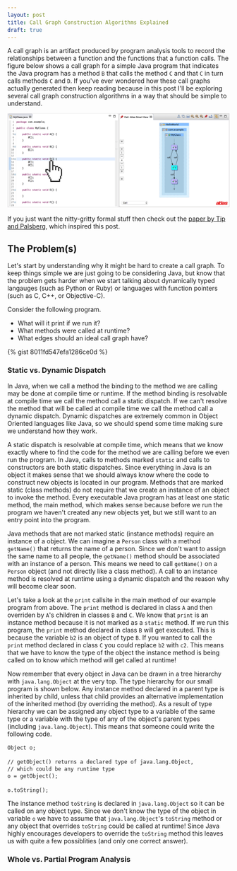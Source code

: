 ```yaml
---
layout: post
title: Call Graph Construction Algorithms Explained
draft: true
---
```


A call graph is an artifact produced by program analysis tools to record the relationships between a function and the functions that a function calls. The figure below shows a call graph for a simple Java program that indicates the Java program has a method `B` that calls the method `C` and that `C` in turn calls methods `C` and `D`. If you've ever wondered how these call graphs actually generated then keep reading because in this post I'll be exploring several call graph construction algorithms in a way that should be simple to understand.

![Atlas Call Graph](/images/posts/call-graph-construction-algorithms-explained/AtlasCallGraph.png)

If you just want the nitty-gritty formal stuff then check out the [paper by Tip and Palsberg](http://web.cs.ucla.edu/~palsberg/paper/oopsla00.pdf), which inspired this post.

## The Problem(s)

Let's start by understanding why it might be hard to create a call graph. To keep things simple we are just going to be considering Java, but know that the problem gets harder when we start talking about dynamically typed langauges (such as Python or Ruby) or languages with function pointers (such as C, C++, or Objective-C).

Consider the following program. 

- What will it print if we run it?
- What methods were called at runtime?
- What edges should an ideal call graph have?

{% gist 8011fd547efa1286ce0d %}

### Static vs. Dynamic Dispatch
In Java, when we call a method the binding to the method we are calling may be done at compile time or runtime. If the method binding is resolvable at compile time we call the method call a static dispatch. If we can't resolve the method that will be called at compile time we call the method call a dynamic dispatch. Dynamic dispatches are extremely common in Object Oriented languages like Java, so we should spend some time making sure we understand how they work.

A static dispatch is resolvable at compile time, which means that we know exactly where to find the code for the method we are calling before we even run the program. In Java, calls to methods marked `static` and calls to constructors are both static dispatches. Since everything in Java is an object it makes sense that we should always know where the code to construct new objects is located in our program. Methods that are marked static (class methods) do not require that we create an instance of an object to invoke the method. Every executable Java program has at least one static method, the main method, which makes sense because before we run the program we haven't created any new objects yet, but we still want to an entry point into the program.

Java methods that are not marked static (instance methods) require an instance of a object. We can imagine a `Person` class with a method `getName()` that returns the name of a person. Since we don't want to assign the same name to all people, the `getName()` method should be associated with an instance of a person. This means we need to call `getName()` on a `Person` object (and not directly like a class method). A call to an instance method is resolved at runtime using a dynamic dispatch and the reason why will become clear soon.

Let's take a look at the `print` callsite in the main method of our example program from above. The `print` method is declared in class `A` and then overriden by `A`'s children in classes `B` and `C`. We know that `print` is an instance method because it is not marked as a `static` method. If we run this program, the `print` method declared in class `B` will get executed.  This is because the variable `b2` is an object of type `B`. If you wanted to call the `print` method declared in class `C` you could replace `b2` with `c2`. This means that we have to know the type of the object the instance method is being called on to know which method will get called at runtime!

Now remember that every object in Java can be drawn in a tree hierarchy with `java.lang.Object` at the very top.  The type hierarchy for our small program is shown below.  Any instance method declared in a parent type is inherited by child, unless that child provides an alternative implementation of the inherited method (by overriding the method). As a result of type hierarchy we can be assigned any object type to a variable of the same type or a variable with the type of any of the object's parent types (including `java.lang.Object`). This means that someone could write the following code.

	Object o;
	
	// getObject() returns a declared type of java.lang.Object,
	// which could be any runtime type
	o = getObject();
	
	o.toString();

The instance method `toString` is declared in `java.lang.Object` so it can be called on any object type. Since we don't know the type of the object in variable `o` we have to assume that `java.lang.Object`'s `toString` method or any object that overrides `toString` could be called at runtime! Since Java highly encourages developers to override the `toString` method this leaves us with quite a few possiblities (and only one correct answer).

### Whole vs. Partial Program Analysis